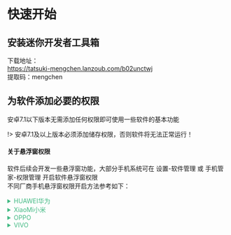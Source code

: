 <style>
summary {
  color: #42b983;
};
</style>

# 快速开始
## 安装迷你开发者工具箱
下载地址：  
<https://tatsuki-mengchen.lanzoub.com/b02unctwj>  
提取码：mengchen

## 为软件添加必要的权限
安卓7.1以下版本无需添加任何权限即可使用一些软件的基本功能

!> 安卓7.1及以上版本必须添加储存权限，否则软件将无法正常运行！
#### 关于悬浮窗权限
软件后续会开发一些悬浮窗功能，大部分手机系统可在 设置-软件管理 或 手机管家-权限管理 开启软件悬浮窗权限  
不同厂商手机悬浮窗权限开启方法参考如下：
<details>
<summary>HUAWEI华为</summary>

1. 打开设置
2. 点击应用
3. 点击权限管理
4. 点击权限，选择悬浮窗
5. 找到迷你开发者工具箱并开启悬浮窗权限

</details>
<details>
<summary>XiaoMi小米</summary>

1. 打开手机管家
2. 点击应用管理区域
3. 点击权限图标
4. 选择应用管理选项
5. 点击权限管理
6. 选择显示悬浮窗选项
7. 找到迷你开发者工具箱并开启悬浮窗权限

</details>
<details>
<summary>OPPO</summary>

1. 打开手机管家
2. 点击权限隐私
3. 选择下方的悬浮窗管理的选项
4. 找到迷你开发者工具箱并开启悬浮窗权限

</details>
<details>
<summary>VIVO</summary>

1. 打开i管家
2. 点击权限管理
3. 点击权限，选择悬浮窗
4. 找到迷你开发者工具箱并开启悬浮窗权限

</details>

